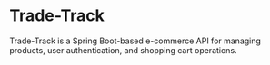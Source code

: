 # Trade-Track

Trade-Track is a Spring Boot-based e-commerce API for managing products, user authentication, and shopping cart operations.

